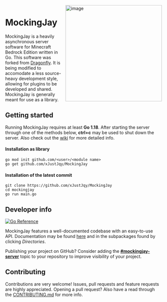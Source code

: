 <!--suppress ALL -->
<img height="310" alt="image" src="https://user-images.githubusercontent.com/16114089/121805566-0cd81280-cc4c-11eb-9b7d-b5f8a6db4f8d.png" align="right">

# MockingJay

MockingJay is a heavily asynchronous server software for Minecraft Bedrock Edition written in Go. This software was forked from [Dragonfly](https://github.com/df-mc/dragonfly). It is being modified to accomodate a less source-heavy development style, allowing for plugins to be developed and shared. MockingJay is generally meant for use as a library.

## Getting started
Running MockingJay requires at least **Go 1.18**. After starting the server through one of the methods below,
**ctrl+c** may be used to shut down the server. Also check out the [wiki](https://github.com/xJustJqy/MockingJay/wiki) for
more detailed info.

#### Installation as library
```
go mod init github.com/<user>/<module name>
go get github.com/xJustJqy/MockingJay
```

#### Installation of the latest commit
```
git clone https://github.com/xJustJqy/MockingJay
cd mockingjay
go run main.go
```

## Developer info
[![Go Reference](https://pkg.go.dev/badge/github.com/xJustJqy/MockingJay/server.svg)](https://pkg.go.dev/github.com/xJustJqy/MockingJay/server)

MockingJay features a well-documented codebase with an easy-to-use API. Documentation may be found
[here](https://pkg.go.dev/github.com/xJustJqy/MockingJay/server) and in the subpackages found by clicking *Directories*.

Publishing your project on GitHub? Consider adding the **[#mockingjay-server](https://github.com/topics/mockingjay-server)** topic to your
repository to improve visibility of your project.

## Contributing
Contributions are very welcome! Issues, pull requests and feature requests are highly appreciated. Opening a pull
request? Also have a read through the [CONTRIBUTING.md](https://github.com/xJustJqy/MockingJay/blob/master/.github/CONTRIBUTING.md) for more info.
